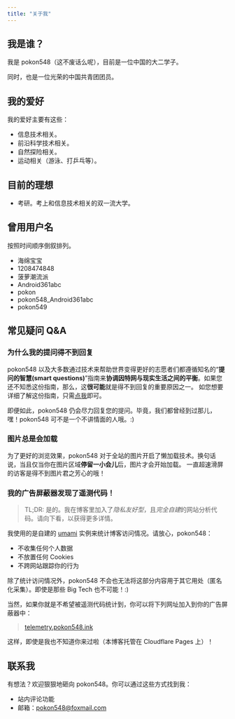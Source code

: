 ```yaml
---
title: "关于我"
---
```

## 我是谁？

我是 pokon548（这不废话么呢），目前是一位中国的大二学子。

同时，也是一位光荣的中国共青团团员。

## 我的爱好

我的爱好主要有这些：

*   信息技术相关。
*   前沿科学技术相关。
*   自然探险相关。
*   运动相关（游泳、打乒乓等）。

## 目前的理想

*   考研。考上和信息技术相关的双一流大学。

## 曾用用户名

按照时间顺序倒叙排列。

*   海绵宝宝
*   1208474848
*   菠萝潮流派
*   Android361abc
*   pokon
*   pokon548_Android361abc
*   pokon549

## 常见疑问 Q&amp;A

### 为什么我的提问得不到回复

pokon548 以及大多数通过技术来帮助世界变得更好的志愿者们都遵循知名的“**提问的智慧(smart questions)**”指南来**协调因特网与现实生活之间的平衡**。如果您还不知悉这份指南，那么，这**很可能**就是得不到回复的重要原因之一。
如您想要详细了解这份指南，只需[点我](/how2ask/)即可。

即便如此，pokon548 仍会尽力回复您的提问。毕竟，我们都曾经到过那儿，嘿！pokon548 可不是一个不讲情面的人哦。:)

### 图片总是会加载

为了更好的浏览效果，pokon548 对于全站的图片开启了懒加载技术。换句话说，当且仅当你在图片区域**停留一小会儿**后，图片才会开始加载。
一直超速滑屏的访客是得不到图片君之芳心的哦！

### 我的广告屏蔽器发现了遥测代码！

> TL;DR: 是的。我在博客里加入了*隐私友好型*，且*完全自建*的网站分析代码。请向下看，以获得更多详情。

我使用的是自建的 [umami](https://umami.is) 实例来统计博客访问情况。请放心，pokon548：
- 不收集任何个人数据
- 不放置任何 Cookies
- 不跨网站跟踪你的行为

除了统计访问情况外，pokon548 不会也无法将这部分内容用于其它用处（匿名化采集）。即使是那些 Big Tech 也不可能！:)

当然，如果你就是不希望被遥测代码统计到，你可以将下列网址加入到你的广告屏蔽器中：
> [telemetry.pokon548.ink](https://telemetry.pokon548.ink)

这样，即使是我也不知道你来过啦（本博客托管在 Cloudflare Pages 上）！

## [](#联系我 "联系我")联系我

有想法？欢迎狠狠地砸向 pokon548。你可以通过这些方式找到我：

*   站内评论功能
*   邮箱：[pokon548@foxmail.com](mailto:pokon548@foxmail.com)

